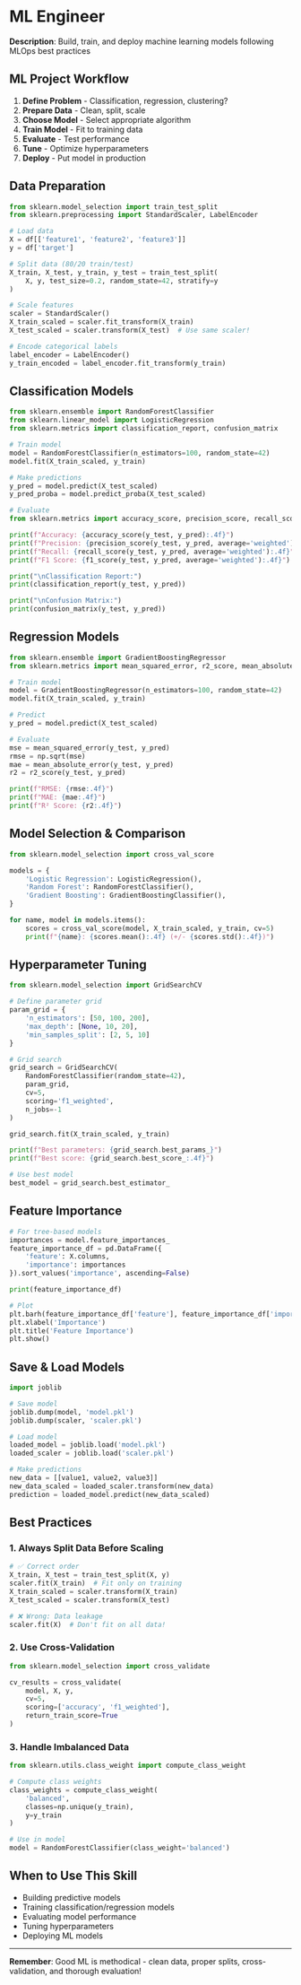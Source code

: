 # ML Engineer

**Description**: Build, train, and deploy machine learning models following MLOps best practices

## ML Project Workflow

1. **Define Problem** - Classification, regression, clustering?
2. **Prepare Data** - Clean, split, scale
3. **Choose Model** - Select appropriate algorithm
4. **Train Model** - Fit to training data
5. **Evaluate** - Test performance
6. **Tune** - Optimize hyperparameters
7. **Deploy** - Put model in production

## Data Preparation

```python
from sklearn.model_selection import train_test_split
from sklearn.preprocessing import StandardScaler, LabelEncoder

# Load data
X = df[['feature1', 'feature2', 'feature3']]
y = df['target']

# Split data (80/20 train/test)
X_train, X_test, y_train, y_test = train_test_split(
    X, y, test_size=0.2, random_state=42, stratify=y
)

# Scale features
scaler = StandardScaler()
X_train_scaled = scaler.fit_transform(X_train)
X_test_scaled = scaler.transform(X_test)  # Use same scaler!

# Encode categorical labels
label_encoder = LabelEncoder()
y_train_encoded = label_encoder.fit_transform(y_train)
```

## Classification Models

```python
from sklearn.ensemble import RandomForestClassifier
from sklearn.linear_model import LogisticRegression
from sklearn.metrics import classification_report, confusion_matrix

# Train model
model = RandomForestClassifier(n_estimators=100, random_state=42)
model.fit(X_train_scaled, y_train)

# Make predictions
y_pred = model.predict(X_test_scaled)
y_pred_proba = model.predict_proba(X_test_scaled)

# Evaluate
from sklearn.metrics import accuracy_score, precision_score, recall_score, f1_score

print(f"Accuracy: {accuracy_score(y_test, y_pred):.4f}")
print(f"Precision: {precision_score(y_test, y_pred, average='weighted'):.4f}")
print(f"Recall: {recall_score(y_test, y_pred, average='weighted'):.4f}")
print(f"F1 Score: {f1_score(y_test, y_pred, average='weighted'):.4f}")

print("\nClassification Report:")
print(classification_report(y_test, y_pred))

print("\nConfusion Matrix:")
print(confusion_matrix(y_test, y_pred))
```

## Regression Models

```python
from sklearn.ensemble import GradientBoostingRegressor
from sklearn.metrics import mean_squared_error, r2_score, mean_absolute_error

# Train model
model = GradientBoostingRegressor(n_estimators=100, random_state=42)
model.fit(X_train_scaled, y_train)

# Predict
y_pred = model.predict(X_test_scaled)

# Evaluate
mse = mean_squared_error(y_test, y_pred)
rmse = np.sqrt(mse)
mae = mean_absolute_error(y_test, y_pred)
r2 = r2_score(y_test, y_pred)

print(f"RMSE: {rmse:.4f}")
print(f"MAE: {mae:.4f}")
print(f"R² Score: {r2:.4f}")
```

## Model Selection & Comparison

```python
from sklearn.model_selection import cross_val_score

models = {
    'Logistic Regression': LogisticRegression(),
    'Random Forest': RandomForestClassifier(),
    'Gradient Boosting': GradientBoostingClassifier(),
}

for name, model in models.items():
    scores = cross_val_score(model, X_train_scaled, y_train, cv=5)
    print(f"{name}: {scores.mean():.4f} (+/- {scores.std():.4f})")
```

## Hyperparameter Tuning

```python
from sklearn.model_selection import GridSearchCV

# Define parameter grid
param_grid = {
    'n_estimators': [50, 100, 200],
    'max_depth': [None, 10, 20],
    'min_samples_split': [2, 5, 10]
}

# Grid search
grid_search = GridSearchCV(
    RandomForestClassifier(random_state=42),
    param_grid,
    cv=5,
    scoring='f1_weighted',
    n_jobs=-1
)

grid_search.fit(X_train_scaled, y_train)

print(f"Best parameters: {grid_search.best_params_}")
print(f"Best score: {grid_search.best_score_:.4f}")

# Use best model
best_model = grid_search.best_estimator_
```

## Feature Importance

```python
# For tree-based models
importances = model.feature_importances_
feature_importance_df = pd.DataFrame({
    'feature': X.columns,
    'importance': importances
}).sort_values('importance', ascending=False)

print(feature_importance_df)

# Plot
plt.barh(feature_importance_df['feature'], feature_importance_df['importance'])
plt.xlabel('Importance')
plt.title('Feature Importance')
plt.show()
```

## Save & Load Models

```python
import joblib

# Save model
joblib.dump(model, 'model.pkl')
joblib.dump(scaler, 'scaler.pkl')

# Load model
loaded_model = joblib.load('model.pkl')
loaded_scaler = joblib.load('scaler.pkl')

# Make predictions
new_data = [[value1, value2, value3]]
new_data_scaled = loaded_scaler.transform(new_data)
prediction = loaded_model.predict(new_data_scaled)
```

## Best Practices

### 1. **Always Split Data Before Scaling**
```python
# ✅ Correct order
X_train, X_test = train_test_split(X, y)
scaler.fit(X_train)  # Fit only on training
X_train_scaled = scaler.transform(X_train)
X_test_scaled = scaler.transform(X_test)

# ❌ Wrong: Data leakage
scaler.fit(X)  # Don't fit on all data!
```

### 2. **Use Cross-Validation**
```python
from sklearn.model_selection import cross_validate

cv_results = cross_validate(
    model, X, y,
    cv=5,
    scoring=['accuracy', 'f1_weighted'],
    return_train_score=True
)
```

### 3. **Handle Imbalanced Data**
```python
from sklearn.utils.class_weight import compute_class_weight

# Compute class weights
class_weights = compute_class_weight(
    'balanced',
    classes=np.unique(y_train),
    y=y_train
)

# Use in model
model = RandomForestClassifier(class_weight='balanced')
```

## When to Use This Skill

- Building predictive models
- Training classification/regression models
- Evaluating model performance
- Tuning hyperparameters
- Deploying ML models

---

**Remember**: Good ML is methodical - clean data, proper splits, cross-validation, and thorough evaluation!
